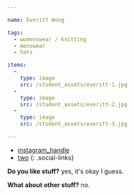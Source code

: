 ```yaml
---

name: Everitt Wong

tags:
  - womenswear / knitting
  - menswear
  - hats

items:
  -
    type: image
    src: /student_assets/everitt-1.jpg
  -
    type: image
    src: /student_assets/everitt-2.jpg
  -
    type: image
    src: /student_assets/everitt-3.jpg

---
```



* [instagram_handle](https://www.instagram.com/instagram_handle/)
* [two](#)
{: .social-links}


**Do you like stuff?** yes, it's okay I guess.

**What about other stuff?** no.
